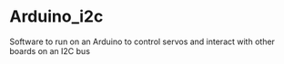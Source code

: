 # Arduino_i2c
Software to run on an Arduino to control servos and interact with other boards on an I2C bus

